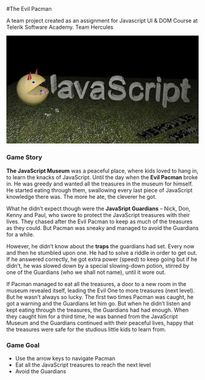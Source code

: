 #The Evil Pacman

A team project created as an assignment for Javascript UI & DOM Course at Telerik Software Academy. 
Team Hercules

<p align="center"><img src="https://raw.githubusercontent.com/TeamHercules-Telerik/TeamHercules/master/screenshots/evil-pacman.png"></p>

### Game Story
**The JavaScript Museum** was a peaceful place, where kids loved to hang in, to learn the knacks of JavaScript. Until the day when the **Evil Pacman** broke in. He was greedy and wanted all the treasures in the  museum for himself. He started eating through them, swallowing every last piece of JavaScript knowledge there was. The more he ate, the cleverer he got.

What he didn’t expect though were the **JavaSript Guardians** – Nick, Don, Kenny and Paul, who swore to protect the JavaScript treasures with their lives. They chased after the Evil Pacman to keep as much of the treasures as they could. But Pacman was sneaky and managed to avoid the Guardians for a while.

However, he didn’t know about the **traps** the guardians had set. Every now and then he stumbled upon one. He had to solve a riddle in order to get out. If he answered correctly, he got extra power (speed) to keep going but if he didn’t, he was slowed down by a special slowing-down potion, stirred by one of the Guardians (who we shall not name), until it wore out.

If Pacman managed to eat all the treasures, a door to a new room in the museum revealed itself, leading the Evil One to more treasures (next level). But he wasn’t always so lucky. The first two times Pacman was caught, he got a warning and the Guardians let him go. But when he didn’t listen and kept eating through the treasures, the Guardians had had enough. When they caught him for a third time, he was banned from the JavaScript Museum and the Guardians continued with their peaceful lives, happy that the treasures were safe for the studious little kids to learn from. 

### Game Goal

*	Use the arrow keys to navigate Pacman
*	Eat all the JavaScript treasures to reach the next level
*	Avoid the Guardians